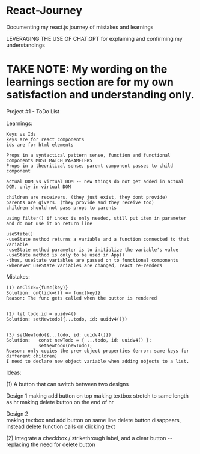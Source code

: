 # React-Journey
Documenting my react.js journey of mistakes and learnings

LEVERAGING THE USE OF CHAT.GPT for explaining and confirming my understandings


TAKE NOTE: My wording on the learnings section are for my own satisfaction and understanding only.
==================================================================================================

Project #1 - ToDo List

Learnings:

    Keys vs Ids
    keys are for react components 
    ids are for html elements 

    Props in a syntactical pattern sense, function and functional components MUST MATCH PARAMETERS
    Props in a theoritical sense, parent component passes to child component

    actual DOM vs virtual DOM -- new things do not get added in actual DOM, only in virtual DOM

    children are receivers. (they just exist, they dont provide)
    parents are givers. (they provide and they receive too)
    children should not pass props to parents

    using filter() if index is only needed, still put item in parameter and do not use it on return line

    useState()
    -useState method returns a variable and a function connected to that variable
    -useState method parameter is to initialize the variable's value
    -useState method is only to be used in App() 
    -thus, useState variables are passed on to functional components
    -whenever useState variables are changed, react re-renders
  
  
Mistakes: 

    (1) onClick={func(key)}
    Solution: onClick={() => func(key)}
    Reason: The func gets called when the button is rendered


    (2) let todo.id = uuidv4() 
    Solution: setNewtodo({...todo, id: uuidv4()})


    (3) setNewtodo({...todo, id: uuidv4()}) 
    Solution:   const newTodo = { ...todo, id: uuidv4() }; 
                setNewtodo(newTodo); 
    Reason: only copies the prev object properties (error: same keys for different children)
    I need to declare new object variable when adding objects to a list. 


Ideas: 

  (1) A button that can switch between two designs

  Design 1
  making add button on top
  making textbox stretch to same length as hr
  making delete button on the end of hr

  Design 2  
  making textbox and add button on same line
  delete button disappears, instead delete function calls on clicking text

  (2) Integrate a checkbox / strikethrough label, and a clear button -- replacing the need for delete button
